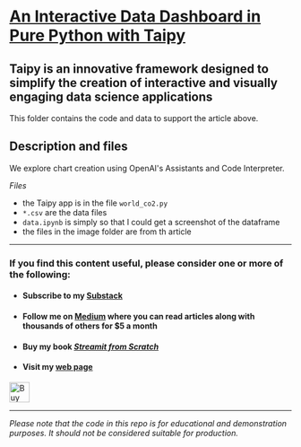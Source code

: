 # [An Interactive Data Dashboard in Pure Python with Taipy](https://technofile.substack.com/p/an-interactive-data-dashboard-in)

## Taipy is an innovative framework designed to simplify the creation of interactive and visually engaging data science applications


This folder contains the code and data to support the article above.


## Description and files

We explore chart creation using OpenAI's Assistants and Code Interpreter.

_Files_

- the Taipy app is in the file `world_co2.py`
- ``*.csv`` are the data files
- ``data.ipynb`` is simply so that I could get a screenshot of the dataframe
- the files in the image folder are from th article

---
### If you find this content useful, please consider one or more of the following:

-  #### Subscribe to my [Substack](https://technofile.substack.com/)
-  #### Follow me on  [Medium](https://medium.com/@alan-jones) where you can read articles along with thousands of others for $5 a month  
-  #### Buy my book [ _Streamit from Scratch_](https://alanjones2.github.io/streamlitfromscratch/)
-  #### Visit my [web page](alanjones2.github.io)

<a href='https://ko-fi.com/M4M64THKG' target='_blank'><img height='36' style='border:0px;height:36px;' src='https://storage.ko-fi.com/cdn/kofi2.png?v=3' border='0' alt='Buy Me a Coffee at ko-fi.com' /></a>

---

_Please note that the code in this repo is for educational and demonstration purposes. It should not be considered suitable for production._
